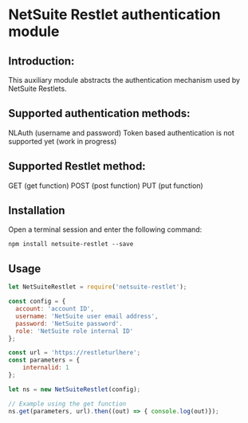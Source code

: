 # NetSuite Restlet authentication module

## Introduction:
This auxiliary module abstracts the authentication mechanism used by NetSuite Restlets.

## Supported authentication methods:
NLAuth (username and password)
Token based authentication is not supported yet (work in progress)

## Supported Restlet method:

GET (get function)
POST (post function)
PUT (put function)

## Installation

Open a terminal session and enter the following command:

``npm install netsuite-restlet --save``

## Usage

```javascript
let NetSuiteRestlet = require('netsuite-restlet');

const config = {
  account: 'account ID',
  username: 'NetSuite user email address',
  password: 'NetSuite password'.
  role: 'NetSuite role internal ID'
};

const url = 'https://restleturlhere';
const parameters = {
    internalid: 1
};

let ns = new NetSuiteRestlet(config);

// Example using the get function
ns.get(parameters, url).then((out) => { console.log(out)});